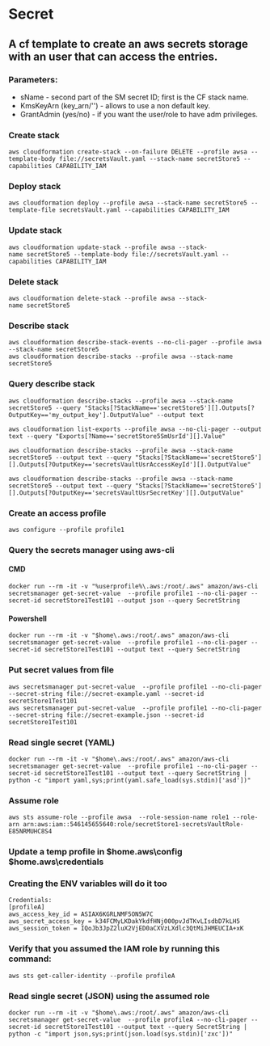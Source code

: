 # Secret

## A cf template to create an aws secrets storage with an user that can access the entries. 
### Parameters:
  * sName - second part of the SM secret ID; first is the CF stack name.
  * KmsKeyArn (key_arn/'') - allows to use a non default key.
  * GrantAdmin (yes/no) - if you want the user/role to have adm privileges.

### Create stack
```
aws cloudformation create-stack --on-failure DELETE --profile awsa --template-body file://secretsVault.yaml --stack-name secretStore5 --capabilities CAPABILITY_IAM
```
### Deploy stack
```
aws cloudformation deploy --profile awsa --stack-name secretStore5 --template-file secretsVault.yaml --capabilities CAPABILITY_IAM
```
### Update stack
```
aws cloudformation update-stack --profile awsa --stack-name secretStore5 --template-body file://secretsVault.yaml --capabilities CAPABILITY_IAM
```
### Delete stack
```
aws cloudformation delete-stack --profile awsa --stack-name secretStore5
```
### Describe stack
```
aws cloudformation describe-stack-events --no-cli-pager --profile awsa --stack-name secretStore5
aws cloudformation describe-stacks --profile awsa --stack-name secretStore5
```

### Query describe stack
```
aws cloudformation describe-stacks --profile awsa --stack-name secretStore5 --query "Stacks[?StackName=='secretStore5'][].Outputs[?OutputKey=='my_output_key'].OutputValue" --output text

aws cloudformation list-exports --profile awsa --no-cli-pager --output text --query "Exports[?Name=='secretStore5SmUsrId'][].Value"

aws cloudformation describe-stacks --profile awsa --stack-name secretStore5 --output text --query "Stacks[?StackName=='secretStore5'][].Outputs[?OutputKey=='secretsVaultUsrAccessKeyId'][].OutputValue"

aws cloudformation describe-stacks --profile awsa --stack-name secretStore5 --output text --query "Stacks[?StackName=='secretStore5'][].Outputs[?OutputKey=='secretsVaultUsrSecretKey'][].OutputValue"
```

### Create an access profile
```
aws configure --profile profile1
```

### Query the secrets manager using aws-cli
#### CMD
```
docker run --rm -it -v "%userprofile%\.aws:/root/.aws" amazon/aws-cli secretsmanager get-secret-value  --profile profile1 --no-cli-pager --secret-id secretStore1Test101 --output json --query SecretString
```
#### Powershell
```
docker run --rm -it -v "$home\.aws:/root/.aws" amazon/aws-cli secretsmanager get-secret-value  --profile profile1 --no-cli-pager --secret-id secretStore1Test101 --output text --query SecretString
```

### Put secret values from file
```
aws secretsmanager put-secret-value  --profile profile1 --no-cli-pager --secret-string file://secret-example.yaml --secret-id secretStore1Test101
aws secretsmanager put-secret-value  --profile profile1 --no-cli-pager --secret-string file://secret-example.json --secret-id secretStore1Test101
```

### Read single secret (YAML)
```
docker run --rm -it -v "$home\.aws:/root/.aws" amazon/aws-cli secretsmanager get-secret-value  --profile profile1 --no-cli-pager --secret-id secretStore1Test101 --output text --query SecretString | python -c "import yaml,sys;print(yaml.safe_load(sys.stdin)['asd'])"
```

### Assume role
```
aws sts assume-role --profile awsa  --role-session-name role1 --role-arn arn:aws:iam::546145655640:role/secretStore1-secretsVaultRole-E85NRMUHC8S4
```
### Update a temp profile in $home\.aws\config $home\.aws\credentials
### Creating the ENV variables will do it too
```
Credentials:
[profileA]
aws_access_key_id = ASIAX6KGRLNMF5ON5W7C
aws_secret_access_key = k34FCMyLKDakYkdfHNj000pvJdTKvLIsdbD7kLH5
aws_session_token = IQoJb3JpZ2luX2VjED0aCXVzLXdlc3QtMiJHMEUCIA+xK
```
### Verify that you assumed the IAM role by running this command:
```
aws sts get-caller-identity --profile profileA
```
### Read single secret (JSON) using the assumed role
```
docker run --rm -it -v "$home\.aws:/root/.aws" amazon/aws-cli secretsmanager get-secret-value  --profile profileA --no-cli-pager --secret-id secretStore1Test101 --output text --query SecretString | python -c "import json,sys;print(json.load(sys.stdin)['zxc'])"
```